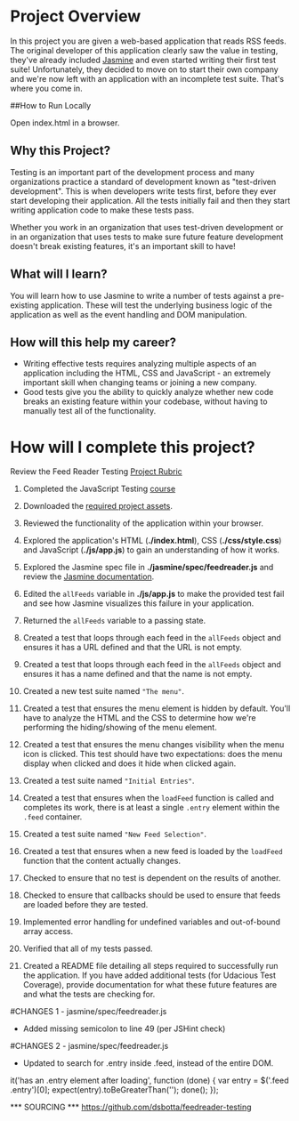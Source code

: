# Project Overview

In this project you are given a web-based application that reads RSS feeds. The original developer of this application clearly saw the value in testing, they've already included [Jasmine](http://jasmine.github.io/) and even started writing their first test suite! Unfortunately, they decided to move on to start their own company and we're now left with an application with an incomplete test suite. That's where you come in.

##How to Run Locally

Open index.html in a browser.


## Why this Project?

Testing is an important part of the development process and many organizations practice a standard of development known as "test-driven development". This is when developers write tests first, before they ever start developing their application. All the tests initially fail and then they start writing application code to make these tests pass.

Whether you work in an organization that uses test-driven development or in an organization that uses tests to make sure future feature development doesn't break existing features, it's an important skill to have!


## What will I learn?

You will learn how to use Jasmine to write a number of tests against a pre-existing application. These will test the underlying business logic of the application as well as the event handling and DOM manipulation.


## How will this help my career?

* Writing effective tests requires analyzing multiple aspects of an application including the HTML, CSS and JavaScript - an extremely important skill when changing teams or joining a new company.
* Good tests give you the ability to quickly analyze whether new code breaks an existing feature within your codebase, without having to manually test all of the functionality.


# How will I complete this project?

Review the Feed Reader Testing [Project Rubric](https://review.udacity.com/#!/projects/3442558598/rubric)

1. Completed the JavaScript Testing [course](https://www.udacity.com/course/ud549)

2. Downloaded the [required project assets](http://github.com/udacity/frontend-nanodegree-feedreader).

3. Reviewed the functionality of the application within your browser.

4. Explored the application's HTML (**./index.html**), CSS (**./css/style.css**) and JavaScript (**./js/app.js**) to gain an understanding of how it works.

5. Explored the Jasmine spec file in **./jasmine/spec/feedreader.js** and review the [Jasmine documentation](http://jasmine.github.io).

6. Edited the `allFeeds` variable in **./js/app.js** to make the provided test fail and see how Jasmine visualizes this failure in your application.

7. Returned the `allFeeds` variable to a passing state.

8. Created a test that loops through each feed in the `allFeeds` object and ensures it has a URL defined and that the URL is not empty.

9. Created a test that loops through each feed in the `allFeeds` object and ensures it has a name defined and that the name is not empty.

10. Created a new test suite named `"The menu"`.

11. Created a test that ensures the menu element is hidden by default. You'll have to analyze the HTML and the CSS to determine how we're performing the hiding/showing of the menu element.

12. Created a test that ensures the menu changes visibility when the menu icon is clicked. This test should have two expectations: does the menu display when clicked and does it hide when clicked again.

13. Created a test suite named `"Initial Entries"`.

14. Created a test that ensures when the `loadFeed` function is called and completes its work, there is at least a single `.entry` element within the `.feed` container.

15. Created a test suite named `"New Feed Selection"`.

16. Created a test that ensures when a new feed is loaded by the `loadFeed` function that the content actually changes.

17. Checked to ensure that no test is dependent on the results of another.

18. Checked to ensure that callbacks should be used to ensure that feeds are loaded before they are tested.

19. Implemented error handling for undefined variables and out-of-bound array access.

20. Verified that all of my tests passed. 

21. Created a README file detailing all steps required to successfully run the application. If you have added additional tests (for Udacious Test Coverage), provide documentation for what these future features are and what the tests are checking for.

#CHANGES 1 - jasmine/spec/feedreader.js

* Added missing semicolon to line 49 (per JSHint check)

#CHANGES 2 - jasmine/spec/feedreader.js

* Updated to search for .entry inside .feed, instead of the entire DOM.

it('has an .entry element after loading', function (done) {
            var entry = $('.feed .entry')[0];
            expect(entry).toBeGreaterThan('');
            done();
        });

*** SOURCING ***
https://github.com/dsbotta/feedreader-testing